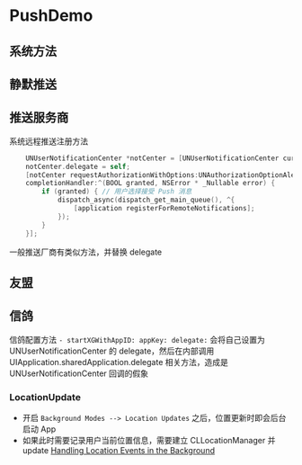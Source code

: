 # PushDemo




## 系统方法

## 静默推送

## 推送服务商












系统远程推送注册方法

```Objective-C
    UNUserNotificationCenter *notCenter = [UNUserNotificationCenter currentNotificationCenter];
    notCenter.delegate = self;
    [notCenter requestAuthorizationWithOptions:UNAuthorizationOptionAlert|UNAuthorizationOptionSound|UNAuthorizationOptionBadge
    completionHandler:^(BOOL granted, NSError * _Nullable error) {
        if (granted) { // 用户选择接受 Push 消息
            dispatch_async(dispatch_get_main_queue(), ^{
                [application registerForRemoteNotifications];
            });
        }
    }];
```

一般推送厂商有类似方法，并替换 delegate



## 友盟

## 信鸽

信鸽配置方法 `- startXGWithAppID: appKey: delegate:`  会将自己设置为 UNUserNotificationCenter 的 delegate，然后在内部调用 UIApplication.sharedApplication.delegate 相关方法，造成是 UNUserNotificationCenter 回调的假象 


### LocationUpdate
* 开启  `Background Modes --> Location Updates`  之后，位置更新时即会后台启动 App
* 如果此时需要记录用户当前位置信息，需要建立 CLLocationManager 并 update
[Handling Location Events in the Background](https://developer.apple.com/documentation/corelocation/getting_the_user_s_location/handling_location_events_in_the_background?language=objc)

